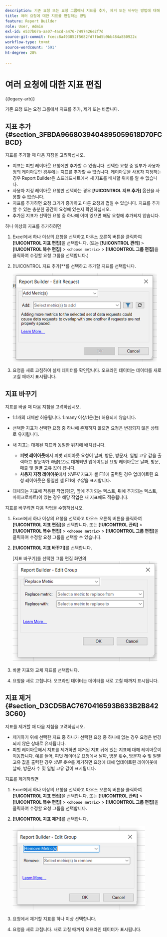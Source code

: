 ```yaml
---
description: 기존 요청 또는 요청 그룹에서 지표를 추가, 제거 또는 바꾸는 방법에 대해 알아봅니다.
title: 여러 요청에 대한 지표를 편집하는 방법
feature: Report Builder
role: User, Admin
exl-id: e537b67a-aa07-4acd-a476-7497426e2f7d
source-git-commit: fcecc8a493852f5682fd7fbd5b9bb484a850922c
workflow-type: tm+mt
source-wordcount: '591'
ht-degree: 28%

---
```


# 여러 요청에 대한 지표 편집

{{legacy-arb}}

기존 요청 또는 요청 그룹에서 지표를 추가, 제거 또는 바꿉니다.

## 지표 추가 {#section_3FBDA9668039404895059618D70FCBCD}

지표를 추가할 때 다음 지침을 고려하십시오.

* 지표는 피벗 레이아웃 요청에만 추가할 수 있습니다.
선택한 요청 중 일부가 사용자 정의 레이아웃인 경우에는 지표를 추가할 수 없습니다. 레이아웃을 사용자 지정하는 경우 Report Builder은 스프레드시트에서 새 지표를 배치할 위치를 알 수 없습니다.
* 사용자 지정 레이아웃 요청만 선택하는 경우 **[!UICONTROL 지표 추가]** 옵션을 사용할 수 없습니다.
* 지표를 추가하면 요청 크기가 증가하고 다른 요청과 겹칠 수 있습니다. 지표를 추가할 수 있는 충분한 공간이 요청에 있는지 확인하십시오.
* 추가된 지표가 선택한 요청 중 하나에 이미 있으면 해당 요청에 추가되지 않습니다.

하나 이상의 지표를 추가하려면

1. Excel에서 하나 이상의 요청을 선택하고 마우스 오른쪽 버튼을 클릭하여 **[!UICONTROL 지표 편집]**&#x200B;을 선택합니다. (또는 **[!UICONTROL 관리]** > **[!UICONTROL 복수 편집]** > `<choose metric>` > **[!UICONTROL 그룹 편집]**&#x200B;을 클릭하여 수정할 요청 그룹을 선택합니다.)
1. [!UICONTROL 지표 추가]**를 선택하고 추가할 지표를 선택합니다.

   ![요청 편집, 지표 추가 옵션을 선택한 스크린샷을 보여 줍니다.](assets/add_metric.png)

1. 요청을 새로 고침하여 실제 데이터를 확인합니다. 오프라인 데이터는 데이터를 새로 고칠 때까지 표시됩니다.

## 지표 바꾸기

지표를 바꿀 때 다음 지침을 고려하십시오.

* 1:1개의 대체만 허용됩니다. 1:many 이상:1은(는) 허용되지 않습니다.
* 선택한 지표가 선택한 요청 중 하나에 존재하지 않으면 요청은 변경되지 않은 상태로 유지됩니다.
* 새 지표는 대체된 지표와 동일한 위치에 배치됩니다.

   * **피벗 레이아웃**&#x200B;에서 피벗 레이아웃 요청이 날짜, 방문, 방문자, 일별 고유 값을 출력하고 *방문자*&#x200B;가 *매출*(으)로 대체되면 업데이트된 요청 레이아웃은 날짜, 방문, 매출 및 일별 고유 값이 됩니다.
   * **사용자 지정 레이아웃**&#x200B;에서 *방문자* 지표가 셀 F11에 출력된 경우 업데이트된 요청 레이아웃은 동일한 셀 F11에 *수입*&#x200B;을 표시합니다.

* 대체되는 지표에 적용된 작업(평균, 앞에 추가되는 텍스트, 뒤에 추가되는 텍스트, 마이크로차트)이 있는 경우 해당 작업은 새 지표에도 적용됩니다.

지표를 바꾸려면 다음 작업을 수행하십시오.

1. Excel에서 하나 이상의 요청을 선택하고 마우스 오른쪽 버튼을 클릭하여 **[!UICONTROL 지표 편집]**&#x200B;을 선택합니다. 또는 **[!UICONTROL 관리]** > **[!UICONTROL 복수 편집]** > **`<choose metric>`** > **[!UICONTROL 그룹 편집]**&#x200B;을 클릭하여 수정할 요청 그룹을 선택할 수 있습니다.

1. **[!UICONTROL 지표 바꾸기]**&#x200B;를 선택합니다.

   [지표 바꾸기]를 선택한 그룹 편집 화면의 ![스크린샷입니다.](assets/replace_metric.png)

1. 바꿀 지표와 교체 지표를 선택합니다.
1. 요청을 새로 고칩니다. 오프라인 데이터는 데이터를 새로 고칠 때까지 표시됩니다.

## 지표 제거 {#section_D3CD5BAC7670416593B633B2B8423C60}

지표를 제거할 때 다음 지침을 고려하십시오.

* 제거하기 위해 선택한 지표 중 하나가 선택한 요청 중 하나에 없는 경우 요청은 변경되지 않은 상태로 유지됩니다.
* 피벗 레이아웃에서 지표를 제거하면 제거된 지표 뒤에 있는 지표에 대해 레이아웃이 이동합니다. 예를 들어, 피벗 레이아웃 요청에서 날짜, 방문 횟수, 방문자 수 및 일별 고유 값을 출력한 경우 *방문 횟수*&#x200B;를 제거하면 요청에 대해 업데이트된 레이아웃에 날짜, 방문자 수 및 일별 고유 값이 표시됩니다.

지표를 제거하려면

1. Excel에서 하나 이상의 요청을 선택하고 마우스 오른쪽 버튼을 클릭하여 **[!UICONTROL 지표 편집]**&#x200B;을 선택합니다. 또는 **[!UICONTROL 관리]** > **[!UICONTROL 복수 편집]** > **`<choose metric>`** > **[!UICONTROL 그룹 편집]**&#x200B;을 클릭하여 수정할 요청 그룹을 선택합니다.

1. **[!UICONTROL 지표 제거]**&#x200B;를 선택합니다.

   ![그룹 편집 및 지표 제거 옵션이 선택된 스크린샷입니다.](assets/remove_metric.png)

1. 요청에서 제거할 지표를 하나 이상 선택합니다.
1. 요청을 새로 고칩니다. 새로 고칠 때까지 오프라인 데이터가 표시됩니다.
